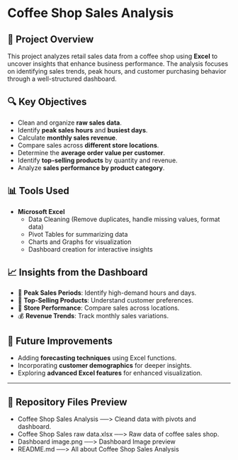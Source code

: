 # Coffee Shop Sales Analysis

## 📌 Project Overview
This project analyzes retail sales data from a coffee shop using **Excel** to uncover insights that enhance business performance. The analysis focuses on identifying sales trends, peak hours, and customer purchasing behavior through a well-structured dashboard.

## 🔍 Key Objectives
- Clean and organize **raw sales data**.
- Identify **peak sales hours** and **busiest days**.
- Calculate **monthly sales revenue**.
- Compare sales across **different store locations**.
- Determine the **average order value per customer**.
- Identify **top-selling products** by quantity and revenue.
- Analyze **sales performance by product category**.

## 📊 Tools Used
- **Microsoft Excel**
  - Data Cleaning (Remove duplicates, handle missing values, format data)
  - Pivot Tables for summarizing data
  - Charts and Graphs for visualization
  - Dashboard creation for interactive insights

## 📈 Insights from the Dashboard
- 📅 **Peak Sales Periods**: Identify high-demand hours and days.
- 🛒 **Top-Selling Products**: Understand customer preferences.
- 📍 **Store Performance**: Compare sales across locations.
- 💰 **Revenue Trends**: Track monthly sales variations.

## 🚀 Future Improvements
- Adding **forecasting techniques** using Excel functions.
- Incorporating **customer demographics** for deeper insights.
- Exploring **advanced Excel features** for enhanced visualization.

---

## 📂 Repository Files Preview
- Coffee Shop Sales Analysis ──> Cleand data with pivots and dashboard.
- Coffee Shop Sales raw data.xlsx ──> Raw data of coffee sales shop.
- Dashboard image.png ──> Dashboard Image preview
- README.md ──>  All about Coffee Shop Sales Analysis
